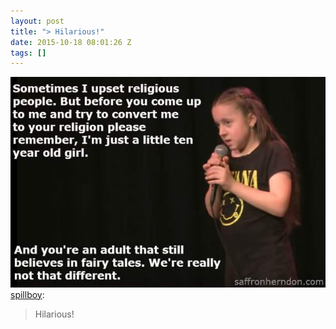 ```yaml
---
layout: post
title: "> Hilarious!"
date: 2015-10-18 08:01:26 Z
tags: []
---
```

![](/media/2015/10/131404520222.jpg)
[spillboy](http://spillboy.tumblr.com/post/130236068758/hilarious):

> Hilarious!
